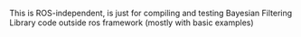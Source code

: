 This is ROS-independent, is just for compiling and testing Bayesian Filtering Library code 
outside ros framework (mostly with basic examples)

